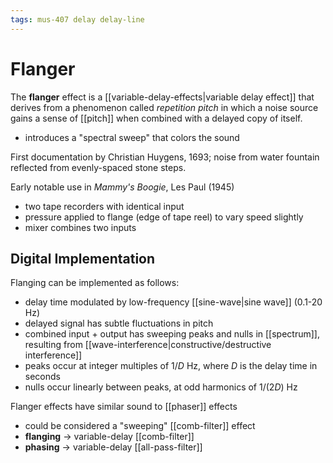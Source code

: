 ```yaml
---
tags: mus-407 delay delay-line
---
```


# Flanger

The **flanger** effect is a [[variable-delay-effects|variable delay effect]] that derives from a phenomenon called _repetition pitch_ in which a noise source gains a sense of [[pitch]] when combined with a delayed copy of itself.

- introduces a "spectral sweep" that colors the sound

First documentation by Christian Huygens, 1693; noise from water fountain reflected from evenly-spaced stone steps.

Early notable use in _Mammy's Boogie_, Les Paul (1945)

- two tape recorders with identical input
- pressure applied to flange (edge of tape reel) to vary speed slightly
- mixer combines two inputs

## Digital Implementation

Flanging can be implemented as follows:

- delay time modulated by low-frequency [[sine-wave|sine wave]] (0.1-20 Hz)
- delayed signal has subtle fluctuations in pitch
- combined input + output has sweeping peaks and nulls in [[spectrum]], resulting from [[wave-interference|constructive/destructive interference]]
- peaks occur at integer multiples of $1/D$ Hz, where $D$ is the delay time in seconds
- nulls occur linearly between peaks, at odd harmonics of $1/(2D)$ Hz

Flanger effects have similar sound to [[phaser]] effects

- could be considered a "sweeping" [[comb-filter]] effect
- **flanging** → variable-delay [[comb-filter]]
- **phasing** → variable-delay [[all-pass-filter]]
